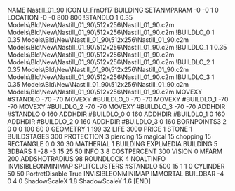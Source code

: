 NAME Nastill_01_90
ICON U_FrnOf17
BUILDING
SETANMPARAM -0 -0 1 0
LOCATION -0 -0 800 800
!STANDLO      1 0.35 Models\Bld\New\Nastill_01_90\512x256\Nastill_01_90.c2m Models\Bld\New\Nastill_01_90\512x256\Nastill_01_90.c2m
!BUILDLO_0    1 0.35 Models\Bld\New\Nastill_01_90\512x256\Nastill_01_90.c2m Models\Bld\New\Nastill_01_90\512x256\Nastill_01_90.c2m
!BUILDLO_1    1 0.35 Models\Bld\New\Nastill_01_90\512x256\Nastill_01_90.c2m Models\Bld\New\Nastill_01_90\512x256\Nastill_01_90.c2m
!BUILDLO_2    1 0.35 Models\Bld\New\Nastill_01_90\512x256\Nastill_01_90.c2m Models\Bld\New\Nastill_01_90\512x256\Nastill_01_90.c2m
!BUILDLO_3    1 0.35 Models\Bld\New\Nastill_01_90\512x256\Nastill_01_90.c2m Models\Bld\New\Nastill_01_90\512x256\Nastill_01_90.c2m
MOVEXY #STANDLO    -70 -70
MOVEXY #BUILDLO_0  -70 -70
MOVEXY #BUILDLO_1  -70 -70
MOVEXY #BUILDLO_2  -70 -70
MOVEXY #BUILDLO_3  -70 -70
ADDHDIR #STANDLO 0 160
ADDHDIR #BUILDLO_0 0 160
ADDHDIR #BUILDLO_1 0 160
ADDHDIR #BUILDLO_2 0 160
ADDHDIR #BUILDLO_3 0 160
BORNPOINTS3 2 0 0 0 100 80 0
GEOMETRY 1 199 32
LIFE     3000
PRICE 1 STONE 1
BUILDSTAGES 300
PROTECTION 3 piercing 15 magical 15 chopping 15
RECTANGLE    0 0 30 30
MATHERIAL 1 BUILDING
EXPLMEDIA BUILDING 5
3DBARS 1 -28 -3 15 25 50
INFO 3 8
COSTPERCENT 300
VISION 0
MFARM 200
ADDSHOTRADIUS 98
ROUNDLOCK 4
NOALTINFO
INVISIBLEONMINIMAP
SPLITCLUSTERS #STANDLO 500 15 1 1 0
CYLINDER 50 50
PortretDisable True
INVISIBLEONMINIMAP
IMMORTAL
BUILDBAR -4 0 4 0
ShadowScaleX 1.8
ShadowScaleY 1.6
[END]
